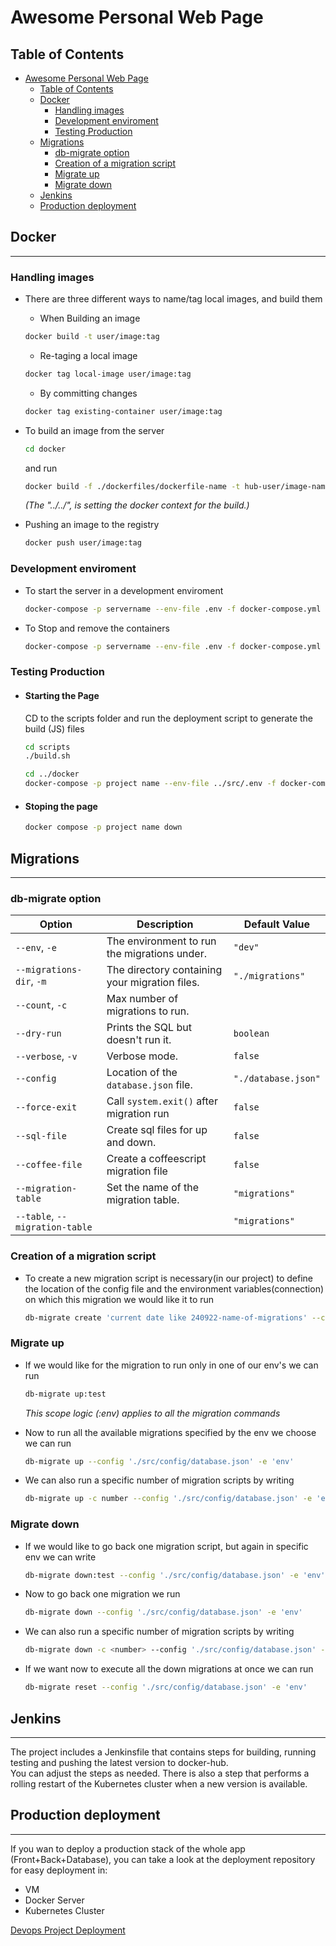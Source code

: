 # Awesome Personal Web Page

## Table of Contents

- [Awesome Personal Web Page](#awesome-personal-web-page)
  - [Table of Contents](#table-of-contents)
  - [Docker](#docker)
    - [Handling images](#handling-images)
    - [Development enviroment](#development-enviroment)
    - [Testing Production](#testing-production)
  - [Migrations](#migrations)
    - [db-migrate option](#db-migrate-option)
    - [Creation of a migration script](#creation-of-a-migration-script)
    - [Migrate up](#migrate-up)
    - [Migrate down](#migrate-down)
  - [Jenkins](#jenkins)
  - [Production deployment](#production-deployment)

## Docker

---

### Handling images

- There are three different ways to name/tag local images, and build them
  - When Building an image

  ```bash
  docker build -t user/image:tag
  ```

  - Re-taging a local image
  
  ```bash
  docker tag local-image user/image:tag
  ```

  - By committing changes
  
  ```bash
  docker tag existing-container user/image:tag
  ```

- To build an image from the server
  
  ```bash
  cd docker
  ```

  and run

  ```bash
  docker build -f ./dockerfiles/dockerfile-name -t hub-user/image-name:tag ../../
  ```

  _(The "../../", is setting the docker context for the build.)_

- Pushing an image to the registry

  ```sh
  docker push user/image:tag
  ```

### Development enviroment

- To start the server in a development enviroment

  ```bash
  docker-compose -p servername --env-file .env -f docker-compose.yml up --build -d
  ```

- To Stop and remove the containers

  ```bash
  docker-compose -p servername --env-file .env -f docker-compose.yml up --build -d
  ```

### Testing Production

- #### Starting the Page

  CD to the scripts folder and run the deployment script to generate the build (JS) files

  ```bash
  cd scripts
  ./build.sh
  ```

  ```sh
  cd ../docker
  docker-compose -p project name --env-file ../src/.env -f docker-compose.prod.yml up --build -d
  ```

- #### Stoping the page

   ```bash
   docker compose -p project name down
   ```

## Migrations

---

### db-migrate option

| Option                | Description                                     | Default Value   |
|----------------------|-------------------------------------------------|-----------------|
| `--env`, `-e`         | The environment to run the migrations under.     | `"dev"`         |
| `--migrations-dir`, `-m` | The directory containing your migration files. | `"./migrations"`|
| `--count`, `-c`       | Max number of migrations to run.                 |                 |
| `--dry-run`           | Prints the SQL but doesn't run it.               | `boolean`       |
| `--verbose`, `-v`     | Verbose mode.                                    | `false`         |
| `--config`            | Location of the `database.json` file.            | `"./database.json"`|
| `--force-exit`        | Call `system.exit()` after migration run         | `false`         |
| `--sql-file`          | Create sql files for up and down.                | `false`         |
| `--coffee-file`       | Create a coffeescript migration file             | `false`         |
| `--migration-table`   | Set the name of the migration table.             | `"migrations"`  |
| `--table`, `--migration-table` |                                           | `"migrations"`  |

### Creation of a migration script

- To create a new migration script is necessary(in our project) to define the location of the config file and the environment variables(connection) on which this migration we would like it to run

  ```bash
  db-migrate create 'current date like 240922-name-of-migrations' --config './src/config/database.json' -e 'env'
  ```

### Migrate up

- If we would like for the migration to run only in one of our env's we can run

  ```bash
  db-migrate up:test
  ```

  *_This scope logic (:env) applies to all the migration commands_*

- Now to run all the available migrations specified by the env we choose we can run

  ```bash
  db-migrate up --config './src/config/database.json' -e 'env'
  ```

- We can also run a specific number of migration scripts by writing

  ```bash
  db-migrate up -c number --config './src/config/database.json' -e 'env'
  ```

### Migrate down

- If we would like to go back one migration script, but again in specific env we can write

  ```bash
  db-migrate down:test --config './src/config/database.json' -e 'env'
  ```

- Now to go back one migration we run
  
  ```bash
  db-migrate down --config './src/config/database.json' -e 'env'
  ```

- We can also run a specific number of migration scripts by writing

  ```bash
  db-migrate down -c <number> --config './src/config/database.json' -e 'env'
  ```
  
- If we want now to execute all the down migrations at once we can run

  ```bash
  db-migrate reset --config './src/config/database.json' -e 'env'
  ```

## Jenkins

---
The project includes a Jenkinsfile that contains steps for building, running testing and pushing the latest version to docker-hub.  
You can adjust the steps as needed. There is also a step that performs a rolling restart of the Kubernetes cluster when a new version is available.

## Production deployment

---

If you wan to deploy a production stack of the whole app (Front+Back+Database), you can take a look at the deployment repository for easy deployment in:

- VM
- Docker Server
- Kubernetes Cluster

[Devops Project Deployment](https://github.com/chmaikos/pesonal-web-page-deployer)
